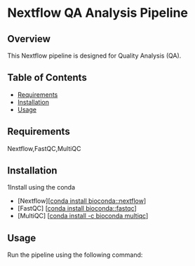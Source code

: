 # Nextflow QA Analysis Pipeline

## Overview
This Nextflow pipeline is designed for Quality Analysis (QA).
## Table of Contents
- [Requirements](#requirements)
- [Installation](#installation)
- [Usage](#usage)


## Requirements
Nextflow,FastQC,MultiQC

## Installation
1Install using the conda
- [Nextflow][[conda install bioconda::nextflow](https://anaconda.org/bioconda/nextflow)]
- [FastQC] [[conda install bioconda::fastqc](https://anaconda.org/bioconda/fastqc)]
- [MultiQC] [[conda install -c bioconda multiqc](https://anaconda.org/bioconda/multiqc)]

## Usage
Run the pipeline using the following command:

```bash execute_pipeline.sh
